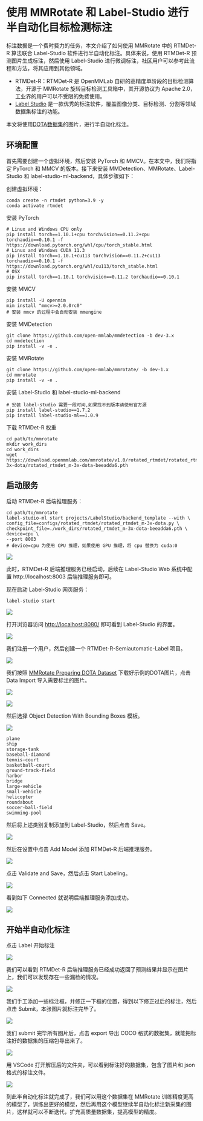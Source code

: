 # 使用 MMRotate 和 Label-Studio 进行半自动化目标检测标注

标注数据是一个费时费力的任务，本文介绍了如何使用 MMRotate 中的 RTMDet-R 算法联合 Label-Studio 软件进行半自动化标注。具体来说，使用 RTMDet-R 预测图片生成标注，然后使用 Label-Studio 进行微调标注，社区用户可以参考此流程和方法，将其应用到其他领域。

- RTMDet-R：RTMDet-R 是 OpenMMLab 自研的高精度单阶段的目标检测算法，开源于 MMRotate 旋转目标检测工具箱中，其开源协议为 Apache 2.0，工业界的用户可以不受限的免费使用。
- [Label Studio](https://github.com/heartexlabs/label-studio) 是一款优秀的标注软件，覆盖图像分类、目标检测、分割等领域数据集标注的功能。

本文将使用[DOTA数据集](https://captain-whu.github.io/DOTA/index.html)的图片，进行半自动化标注。

## 环境配置

首先需要创建一个虚拟环境，然后安装 PyTorch 和 MMCV。在本文中，我们将指定 PyTorch 和 MMCV 的版本。接下来安装 MMDetection、MMRotate、Label-Studio 和 label-studio-ml-backend，具体步骤如下：

创建虚拟环境：

```shell
conda create -n rtmdet python=3.9 -y
conda activate rtmdet
```

安装 PyTorch

```shell
# Linux and Windows CPU only
pip install torch==1.10.1+cpu torchvision==0.11.2+cpu torchaudio==0.10.1 -f https://download.pytorch.org/whl/cpu/torch_stable.html
# Linux and Windows CUDA 11.3
pip install torch==1.10.1+cu113 torchvision==0.11.2+cu113 torchaudio==0.10.1 -f https://download.pytorch.org/whl/cu113/torch_stable.html
# OSX
pip install torch==1.10.1 torchvision==0.11.2 torchaudio==0.10.1
```

安装 MMCV

```shell
pip install -U openmim
mim install "mmcv>=2.0.0rc0"
# 安装 mmcv 的过程中会自动安装 mmengine
```

安装 MMDetection

```shell
git clone https://github.com/open-mmlab/mmdetection -b dev-3.x
cd mmdetection
pip install -v -e .
```

安装 MMRotate

```shell
git clone https://github.com/open-mmlab/mmrotate/ -b dev-1.x
cd mmrotate
pip install -v -e .
```

安装 Label-Studio 和 label-studio-ml-backend

```shell
# 安装 label-studio 需要一段时间,如果找不到版本请使用官方源
pip install label-studio==1.7.2
pip install label-studio-ml==1.0.9
```

下载 RTMDet-R 权重

```shell
cd path/to/mmrotate
mkdir work_dirs
cd work_dirs
wget https://download.openmmlab.com/mmrotate/v1.0/rotated_rtmdet/rotated_rtmdet_m-3x-dota/rotated_rtmdet_m-3x-dota-beeadda6.pth
```

## 启动服务

启动 RTMDet-R 后端推理服务：

```shell
cd path/to/mmrotate
label-studio-ml start projects/LabelStudio/backend_template --with \
config_file=configs/rotated_rtmdet/rotated_rtmdet_m-3x-dota.py \
checkpoint_file=./work_dirs/rotated_rtmdet_m-3x-dota-beeadda6.pth \
device=cpu \
--port 8003
# device=cpu 为使用 CPU 推理，如果使用 GPU 推理，将 cpu 替换为 cuda:0
```

![](https://github.com/fengshiwest/mmrotate/blob/add_image/projects/LabelStudio/images/label_studio_ml_start.png)

此时，RTMDet-R 后端推理服务已经启动，后续在 Label-Studio Web 系统中配置 http://localhost:8003 后端推理服务即可。

现在启动 Label-Studio 网页服务：

```shell
label-studio start
```

![](https://github.com/fengshiwest/mmrotate/blob/add_image/projects/LabelStudio/images/label_studio_start.png)

打开浏览器访问 [http://localhost:8080/](http://localhost:8080/) 即可看到 Label-Studio 的界面。

![](https://github.com/fengshiwest/mmrotate/blob/add_image/projects/LabelStudio/images/sign_up.png)

我们注册一个用户，然后创建一个 RTMDet-R-Semiautomatic-Label 项目。

![](https://github.com/fengshiwest/mmrotate/blob/add_image/projects/LabelStudio/images/create_project.png)

我们按照 [MMRotate Preparing DOTA Dataset](https://github.com/open-mmlab/mmrotate/blob/main/tools/data/dota/README.md) 下载好示例的DOTA图片，点击 Data Import 导入需要标注的图片。

![](https://github.com/fengshiwest/mmrotate/blob/add_image/projects/LabelStudio/images/data_import.png)

![](https://github.com/fengshiwest/mmrotate/blob/add_image/projects/LabelStudio/images/data_import_from_file.png)

然后选择 Object Detection With Bounding Boxes 模板。

![](https://github.com/fengshiwest/mmrotate/blob/add_image/projects/LabelStudio/images/templete_select.png)

```shell
plane
ship
storage-tank
baseball-diamond
tennis-court
basketball-court
ground-track-field
harbor
bridge
large-vehicle
small-vehicle
helicopter
roundabout
soccer-ball-field
swimming-pool
```

然后将上述类别复制添加到 Label-Studio，然后点击 Save。

![](https://github.com/fengshiwest/mmrotate/blob/add_image/projects/LabelStudio/images/add_label.png)

然后在设置中点击 Add Model 添加 RTMDet-R 后端推理服务。

![](https://github.com/fengshiwest/mmrotate/blob/add_image/projects/LabelStudio/images/add_model.png)

点击 Validate and Save，然后点击 Start Labeling。

![](https://github.com/fengshiwest/mmrotate/blob/add_image/projects/LabelStudio/images/validate_and_save.png)

看到如下 Connected 就说明后端推理服务添加成功。

![](https://github.com/fengshiwest/mmrotate/blob/add_image/projects/LabelStudio/images/connected.png)

## 开始半自动化标注

点击 Label 开始标注

![](https://github.com/fengshiwest/mmrotate/blob/add_image/projects/LabelStudio/images/click_label.png)

我们可以看到 RTMDet-R 后端推理服务已经成功返回了预测结果并显示在图片上，我们可以发现存在一些漏检的情况。

![](https://github.com/fengshiwest/mmrotate/blob/add_image/projects/LabelStudio/images/label_result.png)

我们手工添加一些标注框，并修正一下框的位置，得到以下修正过后的标注，然后点击 Submit，本张图片就标注完毕了。

![](https://github.com/fengshiwest/mmrotate/blob/add_image/projects/LabelStudio/images/label_result_refined.png)

我们 submit 完毕所有图片后，点击 export 导出 COCO 格式的数据集，就能把标注好的数据集的压缩包导出来了。

![](https://github.com/fengshiwest/mmrotate/blob/add_image/projects/LabelStudio/images/label_export.png)

用 VSCode 打开解压后的文件夹，可以看到标注好的数据集，包含了图片和 json 格式的标注文件。

![](https://github.com/fengshiwest/mmrotate/blob/add_image/projects/LabelStudio/images/json_show.png)

到此半自动化标注就完成了，我们可以用这个数据集在 MMRotate 训练精度更高的模型了，训练出更好的模型，然后再用这个模型继续半自动化标注新采集的图片，这样就可以不断迭代，扩充高质量数据集，提高模型的精度。
